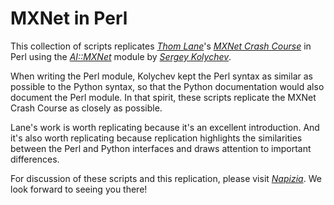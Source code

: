# MXNet in Perl

This collection of scripts replicates [_Thom Lane_](https://medium.com/apache-mxnet/mxnet-gluon-in-60-minutes-3d49eccaf266)'s [_MXNet Crash Course_](https://beta.mxnet.io/guide/crash-course/index.html) in Perl using the [_AI::MXNet_](https://metacpan.org/pod/AI::MXNet) module by [_Sergey Kolychev_](http://blogs.perl.org/users/sergey_kolychev/).

When writing the Perl module, Kolychev kept the Perl syntax as similar as possible to the Python syntax, so that the Python documentation would also document the Perl module.  In that spirit, these scripts replicate the MXNet Crash Course as closely as possible.

Lane's work is worth replicating because it's an excellent introduction. And it's also worth replicating because replication highlights the similarities between the Perl and Python interfaces and draws attention to important differences.

For discussion of these scripts and this replication, please visit [_Napizia_](https://www.napizia.com/pages/mxnet/index.shtml).  We look forward to seeing you there!
